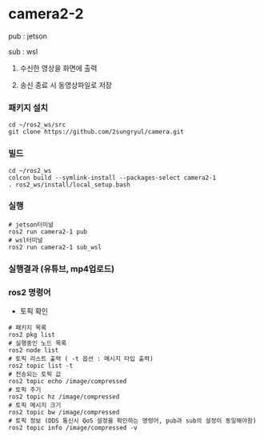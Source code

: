 # camera2-2

pub : jetson

sub : wsl

1) 수신한 영상을 화면에 출력

2) 송신 종료 시 동영상파일로 저장

### 패키지 설치
```
cd ~/ros2_ws/src
git clone https://github.com/2sungryul/camera.git
```

### 빌드
```
cd ~/ros2_ws
colcon build --symlink-install --packages-select camera2-1
. ros2_ws/install/local_setup.bash
```

### 실행
```
# jetson터미널
ros2 run camera2-1 pub
# wsl터미널
ros2 run camera2-1 sub_wsl
```

### 실행결과 (유튜브, mp4업로드)

### ros2 명령어

- 토픽 확인
```
# 패키지 목록
ros2 pkg list
# 실행중인 노드 목록
ros2 node list
# 토픽 리스트 출력 ( -t 옵션 : 메시지 타입 출력)
ros2 topic list -t
# 전송되는 토픽 값
ros2 topic echo /image/compressed
# 토픽 주기
ros2 topic hz /image/compressed
# 토픽 메시지 크기
ros2 topic bw /image/compressed
# 토픽 정보 (DDS 통신시 QoS 설정을 확인하는 명령어, pub과 sub의 설정이 동일해야함)
ros2 topic info /image/compressed -v
```
